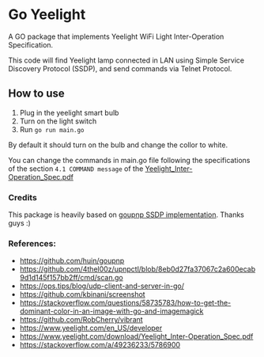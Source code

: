 # Go Yeelight

A GO package that implements Yeelight WiFi Light Inter-Operation Specification. 

This code will find Yeelight lamp connected in LAN using Simple Service Discovery Protocol (SSDP), and send commands via Telnet Protocol.

## How to use

 1. Plug in the yeelight smart bulb
 2. Turn on the light switch
 3. Run `go run main.go`

By default it should turn on the bulb and change the collor to white. 

You can change the commands in main.go file following the specifications of the section `4.1 COMMAND message` of the [Yeelight_Inter-Operation_Spec.pdf](./Yeelight_Inter-Operation_Spec.pdf)


### Credits

This package is heavily based on [goupnp SSDP implementation](https://github.com/huin/goupnp). Thanks guys :)

### References:

- https://github.com/huin/goupnp
- https://github.com/4thel00z/upnpctl/blob/8eb0d27fa37067c2a600ecab9d1d145f157bb2ff/cmd/scan.go
- https://ops.tips/blog/udp-client-and-server-in-go/
- https://github.com/kbinani/screenshot
- https://stackoverflow.com/questions/58735783/how-to-get-the-dominant-color-in-an-image-with-go-and-imagemagick
- https://github.com/RobCherry/vibrant
- https://www.yeelight.com/en_US/developer
- https://www.yeelight.com/download/Yeelight_Inter-Operation_Spec.pdf
- https://stackoverflow.com/a/49236233/5786900
